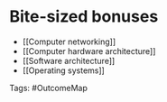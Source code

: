 # Bite-sized bonuses

- [[Computer networking]]
- [[Computer hardware architecture]]
- [[Software architecture]]
- [[Operating systems]]

Tags: #OutcomeMap 